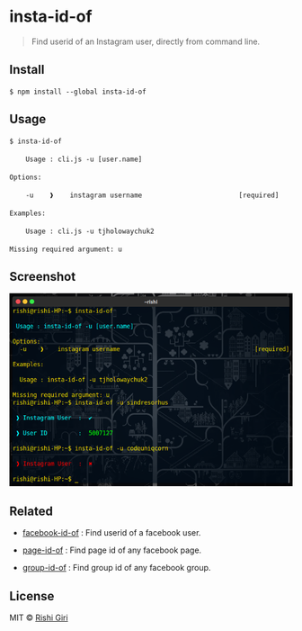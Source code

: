 # insta-id-of

> Find userid of an Instagram user, directly from command line.

## Install

```
$ npm install --global insta-id-of
```

## Usage

```
$ insta-id-of
	
	Usage : cli.js -u [user.name]

Options:
	
	-u    ❱    instagram username                        [required]

Examples:

	Usage : cli.js -u tjholowaychuk2

Missing required argument: u

```

## Screenshot

![insta-id-of](https://raw.githubusercontent.com/rishigiridotcom/rishigiri.com/c4623626cece6f5c7feb6c6ee0195519174f721c/github/insta-id-of.png) 

## Related

- [facebook-id-of](https://github.com/CodeDotJS/facebook-id-of) : Find userid of a facebook user.

- [page-id-of](https://github.com/CodeDotJS/page-id-of) : Find page id of any facebook page.

- [group-id-of](https://github.com/CodeDotJS/group-id-of) : Find group id of any facebook group.


## License

MIT © [Rishi Giri](http://rishigiri.com)